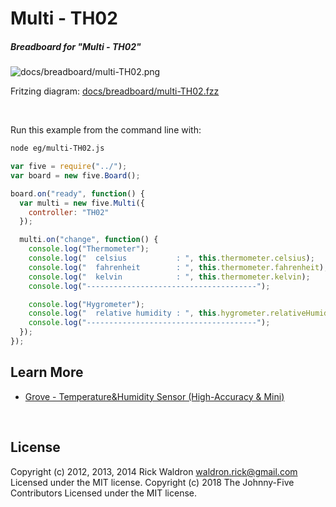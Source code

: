 <!--remove-start-->

# Multi - TH02

<!--remove-end-->






##### Breadboard for "Multi - TH02"



![docs/breadboard/multi-TH02.png](breadboard/multi-TH02.png)<br>

Fritzing diagram: [docs/breadboard/multi-TH02.fzz](breadboard/multi-TH02.fzz)

&nbsp;




Run this example from the command line with:
```bash
node eg/multi-TH02.js
```


```javascript
var five = require("../");
var board = new five.Board();

board.on("ready", function() {
  var multi = new five.Multi({
    controller: "TH02"
  });

  multi.on("change", function() {
    console.log("Thermometer");
    console.log("  celsius           : ", this.thermometer.celsius);
    console.log("  fahrenheit        : ", this.thermometer.fahrenheit);
    console.log("  kelvin            : ", this.thermometer.kelvin);
    console.log("--------------------------------------");

    console.log("Hygrometer");
    console.log("  relative humidity : ", this.hygrometer.relativeHumidity);
    console.log("--------------------------------------");
  });
});

```









## Learn More

- [Grove - Temperature&Humidity Sensor (High-Accuracy & Mini)](http://www.seeedstudio.com/depot/Grove-TemperatureHumidity-Sensor-HighAccuracy-Mini-p-1921.html)

&nbsp;

<!--remove-start-->

## License
Copyright (c) 2012, 2013, 2014 Rick Waldron <waldron.rick@gmail.com>
Licensed under the MIT license.
Copyright (c) 2018 The Johnny-Five Contributors
Licensed under the MIT license.

<!--remove-end-->
